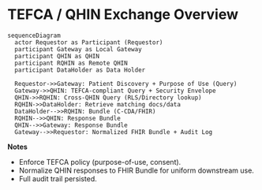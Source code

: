 # TEFCA / QHIN Exchange Overview

```mermaid
sequenceDiagram
  actor Requestor as Participant (Requestor)
  participant Gateway as Local Gateway
  participant QHIN as QHIN
  participant RQHIN as Remote QHIN
  participant DataHolder as Data Holder

  Requestor->>Gateway: Patient Discovery + Purpose of Use (Query)
  Gateway->>QHIN: TEFCA-compliant Query + Security Envelope
  QHIN->>RQHIN: Cross-QHIN Query (RLS/Directory lookup)
  RQHIN->>DataHolder: Retrieve matching docs/data
  DataHolder-->>RQHIN: Bundle (C-CDA/FHIR)
  RQHIN-->>QHIN: Response Bundle
  QHIN-->>Gateway: Response Bundle
  Gateway-->>Requestor: Normalized FHIR Bundle + Audit Log
```

**Notes**

* Enforce TEFCA policy (purpose-of-use, consent).
* Normalize QHIN responses to FHIR Bundle for uniform downstream use.
* Full audit trail persisted.
